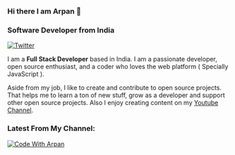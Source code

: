 ### Hi there I am Arpan 👋
### Software Developer from India
[![Twitter](https://img.shields.io/twitter/url/https/twitter.com/cloudposse.svg?style=social&label=Follow%20%40ArpanQ)](https://twitter.com/ArpanQ)

I am a <strong>Full Stack Developer</strong> based in India. I am a passionate developer, open source enthusiast, and a coder who loves the web platform ( Specially JavaScript ).

Aside from my job, I like to create and contribute to open source projects. That helps me to learn a ton of new stuff, grow as a developer and support other open source projects. Also I enjoy creating content on my [Youtube Channel](https://www.youtube.com/channel/UCrPtj3gx8MtsyoXjX0kP1hQ).

### Latest From My Channel:

[![Code With Arpan](https://img.youtube.com/vi/V5-0bJXTq4E/0.jpg)](https://www.youtube.com/watch?v=V5-0bJXTq4E)


<!-- ![](https://github.com/arpan45/arpan45/blob/master/Myskills.gif) -->
<!--
**arpan45/arpan45** is a ✨ _special_ ✨ repository because its `README.md` (this file) appears on your GitHub profile.

Here are some ideas to get you started:

- 🔭 I’m currently working on ...
- 🌱 I’m currently learning ...
- 👯 I’m looking to collaborate on ...
- 🤔 I’m looking for help with ...
- 💬 Ask me about ...
- 📫 How to reach me: ...
- 😄 Pronouns: ...
- ⚡ Fun fact: ...
-->
